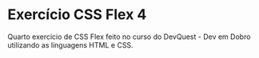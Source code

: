 # Exercício CSS Flex 4
Quarto exercício de CSS Flex feito no curso do DevQuest - Dev em Dobro utilizando as linguagens HTML e CSS.
